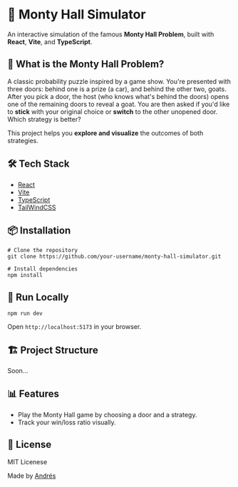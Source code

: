 # 🎲 Monty Hall Simulator

An interactive simulation of the famous **Monty Hall Problem**, built with **React**, **Vite**, and **TypeScript**.

## 🤔 What is the Monty Hall Problem?

A classic probability puzzle inspired by a game show. You're presented with three doors: behind one is a prize (a car), and behind the other two, goats. After you pick a door, the host (who knows what's behind the doors) opens one of the remaining doors to reveal a goat. You are then asked if you'd like to **stick** with your original choice or **switch** to the other unopened door. Which strategy is better?

This project helps you **explore and visualize** the outcomes of both strategies.

## 🛠️ Tech Stack

- [React](https://react.dev/)
- [Vite](https://vitejs.dev/)
- [TypeScript](https://www.typescriptlang.org/)
- [TailWindCSS](https://tailwindcss.com)

## 📦 Installation

```
# Clone the repository
git clone https://github.com/your-username/monty-hall-simulator.git

# Install dependencies
npm install
```

## 🧪 Run Locally

```
npm run dev
```

Open `http://localhost:5173` in your browser.

## 🏗️ Project Structure

Soon...

## 📊 Features

- Play the Monty Hall game by choosing a door and a strategy.
- Track your win/loss ratio visually.

## 📄 License
MIT Licenese

Made by [Andrés](https://github.com/andresjaramillo7)
